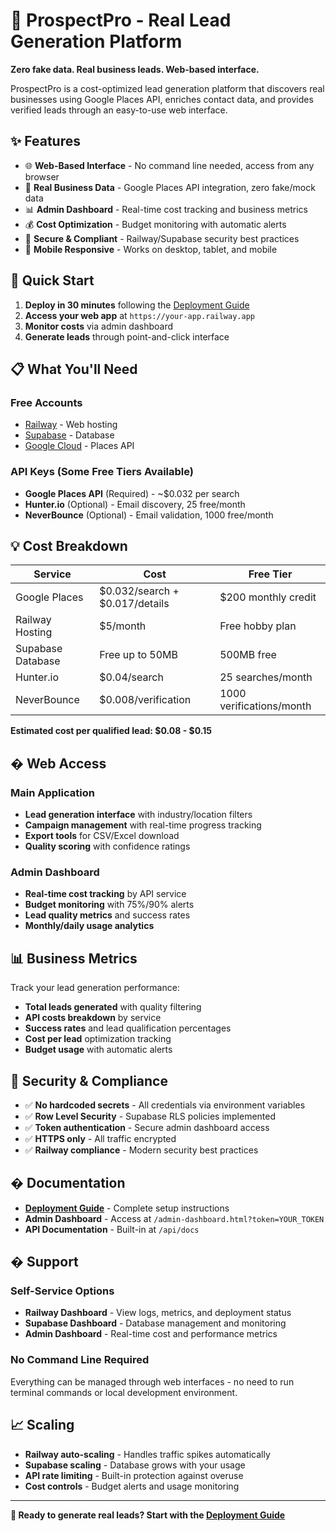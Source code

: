 # 🎯 ProspectPro - Real Lead Generation Platform

**Zero fake data. Real business leads. Web-based interface.**

ProspectPro is a cost-optimized lead generation platform that discovers real businesses using Google Places API, enriches contact data, and provides verified leads through an easy-to-use web interface.

## ✨ Features

- 🌐 **Web-Based Interface** - No command line needed, access from any browser
- 🎯 **Real Business Data** - Google Places API integration, zero fake/mock data
- 📊 **Admin Dashboard** - Real-time cost tracking and business metrics
- 💰 **Cost Optimization** - Budget monitoring with automatic alerts
- 🔐 **Secure & Compliant** - Railway/Supabase security best practices
- 📱 **Mobile Responsive** - Works on desktop, tablet, and mobile

## 🚀 Quick Start

1. **Deploy in 30 minutes** following the [Deployment Guide](DEPLOYMENT_GUIDE.md)
2. **Access your web app** at `https://your-app.railway.app`
3. **Monitor costs** via admin dashboard
4. **Generate leads** through point-and-click interface

## 📋 What You'll Need

### Free Accounts
- [Railway](https://railway.app) - Web hosting
- [Supabase](https://supabase.com) - Database
- [Google Cloud](https://console.cloud.google.com) - Places API

### API Keys (Some Free Tiers Available)
- **Google Places API** (Required) - ~$0.032 per search
- **Hunter.io** (Optional) - Email discovery, 25 free/month
- **NeverBounce** (Optional) - Email validation, 1000 free/month

## 💡 Cost Breakdown

| Service | Cost | Free Tier |
|---------|------|-----------|
| Google Places | $0.032/search + $0.017/details | $200 monthly credit |
| Railway Hosting | $5/month | Free hobby plan |
| Supabase Database | Free up to 50MB | 500MB free |
| Hunter.io | $0.04/search | 25 searches/month |
| NeverBounce | $0.008/verification | 1000 verifications/month |

**Estimated cost per qualified lead: $0.08 - $0.15**

## � Web Access

### Main Application
- **Lead generation interface** with industry/location filters
- **Campaign management** with real-time progress tracking
- **Export tools** for CSV/Excel download
- **Quality scoring** with confidence ratings

### Admin Dashboard
- **Real-time cost tracking** by API service
- **Budget monitoring** with 75%/90% alerts  
- **Lead quality metrics** and success rates
- **Monthly/daily usage analytics**

## 📊 Business Metrics

Track your lead generation performance:
- **Total leads generated** with quality filtering
- **API costs breakdown** by service
- **Success rates** and lead qualification percentages
- **Cost per lead** optimization tracking
- **Budget usage** with automatic alerts

## 🔐 Security & Compliance

- ✅ **No hardcoded secrets** - All credentials via environment variables
- ✅ **Row Level Security** - Supabase RLS policies implemented
- ✅ **Token authentication** - Secure admin dashboard access
- ✅ **HTTPS only** - All traffic encrypted
- ✅ **Railway compliance** - Modern security best practices

## � Documentation

- **[Deployment Guide](DEPLOYMENT_GUIDE.md)** - Complete setup instructions
- **Admin Dashboard** - Access at `/admin-dashboard.html?token=YOUR_TOKEN`
- **API Documentation** - Built-in at `/api/docs`

## �️ Support

### Self-Service Options
- **Railway Dashboard** - View logs, metrics, and deployment status
- **Supabase Dashboard** - Database management and monitoring
- **Admin Dashboard** - Real-time cost and performance metrics

### No Command Line Required
Everything can be managed through web interfaces - no need to run terminal commands or local development environment.

## 📈 Scaling

- **Railway auto-scaling** - Handles traffic spikes automatically
- **Supabase scaling** - Database grows with your usage
- **API rate limiting** - Built-in protection against overuse
- **Cost controls** - Budget alerts and usage monitoring

---

**🚀 Ready to generate real leads? Start with the [Deployment Guide](DEPLOYMENT_GUIDE.md)**